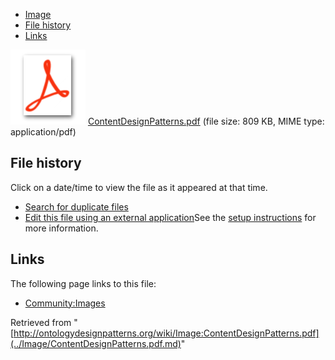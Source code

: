 * [Image](../Image/ContentDesignPatterns.pdf.md#file)
* [File history](../Image/ContentDesignPatterns.pdf.md#filehistory)
* [Links](../Image/ContentDesignPatterns.pdf.md#filelinks)

[![](../skins/common/images/icons/fileicon-pdf.png)](../Image/ContentDesignPatterns.pdf.md "ContentDesignPatterns.pdf")
[ContentDesignPatterns.pdf](../images/2/20/ContentDesignPatterns.pdf "ContentDesignPatterns.pdf")‎  (file size: 809 KB, MIME type: application/pdf)





## File history

Click on a date/time to view the file as it appeared at that time.



  
* [Search for duplicate files](http://ontologydesignpatterns.org/wiki/Special:FileDuplicateSearch/ContentDesignPatterns.pdf "Special:FileDuplicateSearch/ContentDesignPatterns.pdf")
* [Edit this file using an external application](http://ontologydesignpatterns.org/wiki/index.php?title=Image:ContentDesignPatterns.pdf&action=edit&externaledit=true&mode=file "Image:ContentDesignPatterns.pdf")See the [setup instructions](http://www.mediawiki.org/wiki/Manual:External_editors "http://www.mediawiki.org/wiki/Manual:External_editors") for more information.

## Links



The following page links to this file:


* [Community:Images](../Community/Images.md "Community:Images")


Retrieved from "[http://ontologydesignpatterns.org/wiki/Image:ContentDesignPatterns.pdf](../Image/ContentDesignPatterns.pdf.md)"